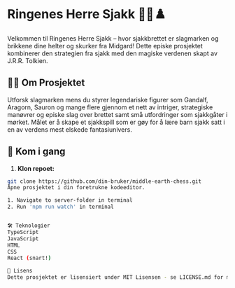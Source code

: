 # Ringenes Herre Sjakk 🏰👑♟️

Velkommen til Ringenes Herre Sjakk – hvor sjakkbrettet er slagmarken og brikkene dine helter og skurker fra Midgard! Dette episke prosjektet kombinerer den strategien fra sjakk med den magiske verdenen skapt av J.R.R. Tolkien.

## 🧙‍♂️ Om Prosjektet

Utforsk slagmarken mens du styrer legendariske figurer som Gandalf, Aragorn, Sauron og mange flere gjennom et nett av intriger, strategiske manøvrer og episke slag over brettet samt små utfordringer som sjakkgåter i mørket. Målet er å skape et sjakkspill som er gøy for å lære barn sjakk satt i en av verdens mest elskede fantasiunivers.

## 🚀 Kom i gang

1. **Klon repoet:**

```bash
git clone https://github.com/din-bruker/middle-earth-chess.git
Åpne prosjektet i din foretrukne kodeeditor.

1. Navigate to server-folder in terminal
2. Run 'npm run watch' in terminal


🛠️ Teknologier
TypeScript
JavaScript
HTML
CSS
React (snart!)

📝 Lisens
Dette prosjektet er lisensiert under MIT Lisensen - se LICENSE.md for mer informasjon.

```
